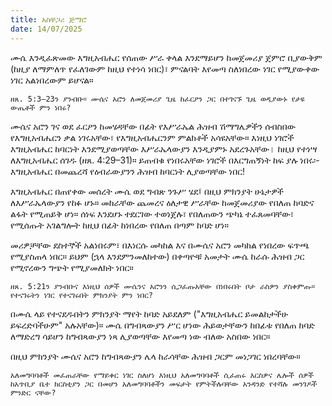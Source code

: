 ```yaml
---
title: አስቸጋሪ ጅማሮ
date: 14/07/2025
---
```


ሙሴ እንዲፈጽመው እግዚአብሔር የሰጠው ሥራ ቀላል እንደማይሆን ከመጀመሪያ ጀምሮ ቢያውቅም (ከዚያ ለማምለጥ የፈለገውም ከዚህ የተነሳ ነበር)፣ ምናልባት እየመጣ ስለነበረው ነገር የሚያውቀው ነገር አልነበረውም ይሆናል።

`ዘጸ. 5:3–23ን ያንብቡ። ሙሴና አሮን ለመጀመሪያ ጊዜ ከፈርዖን ጋር በተገናኙ ጊዜ ወዲያውኑ የታዩ ውጤቶች ምን ነበሩ?`

ሙሴና አሮን ገና ወደ ፈርዖን ከመሄዳቸው በፊት የእሥራኤል ሕዝብ ሽማግሌዎችን ሰብስበው የእግዚአብሔርን ቃል ነገሩአቸው፣ የእግዚአብሔርንም ምልክቶች አሳዩአቸው። እነዚህ ነገሮች እግዚአብሔር ከባርነት እንደሚያወጣቸው እሥራኤላውያን እንዲያምኑ አደረጉአቸው। ከዚህ የተነሣ ለእግዚአብሔር ሰገዱ (ዘጸ. 4:29–31)። ይጠብቁ የነበሩአቸው ነገሮች በእርግጠኝነት ከፍ ያሉ ነበሩ፡- እግዚአብሔር በመጨረሻ የዕብራውያንን ሕዝብ ከባርነት ሊያወጣቸው ነበር!

እግዚአብሔር በጠየቀው መሰረት ሙሴ ወደ ግብጽ ንጉሥ ሄደ፤ በዚህ ምክንያት ሁኔታዎች ለእሥራኤላውያን የከፉ ሆኑ። መከራቸው ጨመረና ዕለታዊ ሥራቸው ከመጀመሪያው የበለጠ ከባድና ልፋት የሚጠይቅ ሆነ። ሰነፍ እንደሆኑ ተደርገው ተወነጀሉ፣ የበለጠውን ጭካኔ ተፈጸመባቸው፣ የሚሰጡት አገልግሎት ከዚህ በፊት ከነበረው የበለጠ በጣም ከባድ ሆነ።

መሪዎቻቸው ደስተኞች አልነበሩም፣ በእነርሱ መካከል እና በሙሴና አሮን መካከል የነበረው ፍጥጫ የሚያስጠላ ነበር። ይህም (ኋላ እንደምንመለከተው) በቀጣዮቹ አመታት ሙሴ ከራሱ ሕዝብ ጋር የሚኖረውን ግጭት የሚያመለክት ነበር።

`ዘጸ. 5:21ን ያንብቡና እነዚህ ሰዎች ሙሴንና አሮንን ሲጋፈጡአቸው በነበሩበት ቦታ ራስዎን ያስቀምጡ። የተናገሩትን ነገር የተናገሩበት ምክንያት ምን ነበር?`

በሙሴ ላይ የተናደዱበትን ምክንያት ማየት ከባድ አይደለም ("እግዚአብሔር ይመልከታችሁ ይፍረድባችሁም" አሉአቸው)። ሙሴ በግብጻውያን ሥር ሆነው ሕይወታቸውን ከበፊቱ የበለጠ ከባድ ለማድረግ ሳይሆን ከግብጻውያን ነጻ ሊያወጣቸው እየመጣ ነው ብለው አስበው ነበር።

በዚህ ምክንያት ሙሴና አሮን ከግብጻውያን ሌላ ከራሳቸው ሕዝብ ጋርም መነጋገር ነበረባቸው።

`አለመግባባቶች መፈጠራቸው የማይቀር ነገር ስለሆነ እነዚህ አለመግባባቶች ሲፈጠሩ እርስዎና ሌሎች ሰዎች ከአጥቢያ ቤተ ክርስቲያን ጋር በመሆን አለመግባባቶችን መፍታት የምትችሉባቸው አንዳንድ የተሻሉ መንገዶች ምንድር ናቸው?`